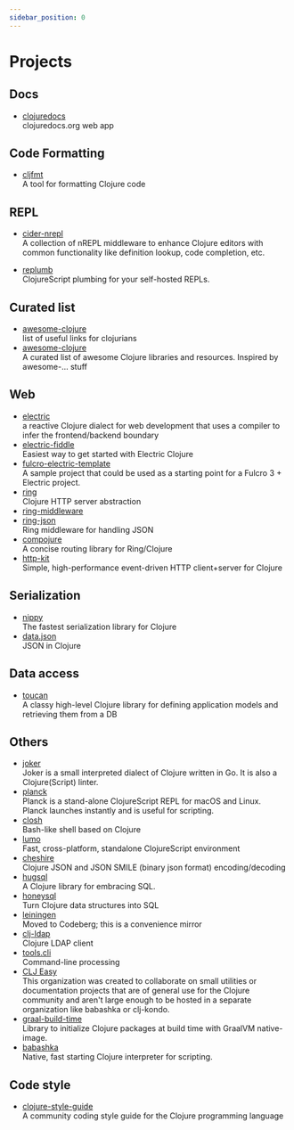 ```yaml
---
sidebar_position: 0
---
```


# Projects

## Docs

- [clojuredocs](https://github.com/zk/clojuredocs/)
  <br/>clojuredocs.org web app

## Code Formatting

- [cljfmt](https://github.com/weavejester/cljfmt)
  <br/>A tool for formatting Clojure code

## REPL

- [cider-nrepl](https://github.com/clojure-emacs/cider-nrepl)
  <br/>A collection of nREPL middleware to enhance Clojure editors with common functionality like definition lookup, code completion, etc.

- [replumb](https://github.com/arichiardi/replumb)
  <br/>ClojureScript plumbing for your self-hosted REPLs.

## Curated list

- [awesome-clojure](https://github.com/mbuczko/awesome-clojure)
  <br/>list of useful links for clojurians
- [awesome-clojure](https://github.com/razum2um/awesome-clojure)
  <br/>A curated list of awesome Clojure libraries and resources. Inspired by awesome-... stuff

## Web

- [electric](https://github.com/hyperfiddle/electric)
  <br/>a reactive Clojure dialect for web development that uses a compiler to infer the frontend/backend boundary
- [electric-fiddle](https://github.com/hyperfiddle/electric-fiddle)
  <br/>Easiest way to get started with Electric Clojure
- [fulcro-electric-template](https://github.com/hyperfiddle/fulcro-electric-template)
  <br/>A sample project that could be used as a starting point for a Fulcro 3 + Electric project.
- [ring](https://github.com/ring-clojure/ring)
  <br/>Clojure HTTP server abstraction
- [ring-middleware](https://github.com/puppetlabs/ring-middleware)
- [ring-json](https://github.com/ring-clojure/ring-json)
  <br/>Ring middleware for handling JSON
- [compojure](https://github.com/weavejester/compojure)
  <br/>A concise routing library for Ring/Clojure
- [http-kit](https://github.com/http-kit/http-kit)
  <br/>Simple, high-performance event-driven HTTP client+server for Clojure

## Serialization

- [nippy](https://github.com/taoensso/nippy)
  <br/>The fastest serialization library for Clojure
- [data.json](https://github.com/clojure/data.json)
  <br/>JSON in Clojure

## Data access

- [toucan](https://github.com/metabase/toucan)
  <br/>A classy high-level Clojure library for defining application models and retrieving them from a DB

## Others

- [joker](https://joker-lang.org/)
  <br/>Joker is a small interpreted dialect of Clojure written in Go. It is also a Clojure(Script) linter.
- [planck](https://planck-repl.org/)
  <br/>Planck is a stand-alone ClojureScript REPL for macOS and Linux. <br/>
  Planck launches instantly and is useful for scripting.
- [closh](https://github.com/dundalek/closh)
  <br/>Bash-like shell based on Clojure
- [lumo](https://github.com/anmonteiro/lumo)
  <br/>Fast, cross-platform, standalone ClojureScript environment
- [cheshire](https://github.com/dakrone/cheshire)
  <br/>Clojure JSON and JSON SMILE (binary json format) encoding/decoding
- [hugsql](https://www.hugsql.org/)
  <br/>A Clojure library for embracing SQL.
- [honeysql](https://github.com/seancorfield/honeysql)
  <br/>Turn Clojure data structures into SQL
- [leiningen](https://codeberg.org/leiningen/leiningen)
  <br/>Moved to Codeberg; this is a convenience mirror
- [clj-ldap](https://github.com/pauldorman/clj-ldap)
  <br/>Clojure LDAP client
- [tools.cli](https://github.com/clojure/tools.cli)
  <br/>Command-line processing
- [CLJ Easy](https://github.com/clj-easy)
  <br/>This organization was created to collaborate on small utilities or documentation projects that are of general use
  for the Clojure community and aren't large enough to be hosted in a separate organization like babashka or clj-kondo.
- [graal-build-time](https://github.com/clj-easy/graal-build-time)
  <br/>Library to initialize Clojure packages at build time with GraalVM native-image.
- [babashka](https://babashka.org/)
  <br/>Native, fast starting Clojure interpreter for scripting.

## Code style

- [clojure-style-guide](https://github.com/bbatsov/clojure-style-guide)
  <br/>A community coding style guide for the Clojure programming language